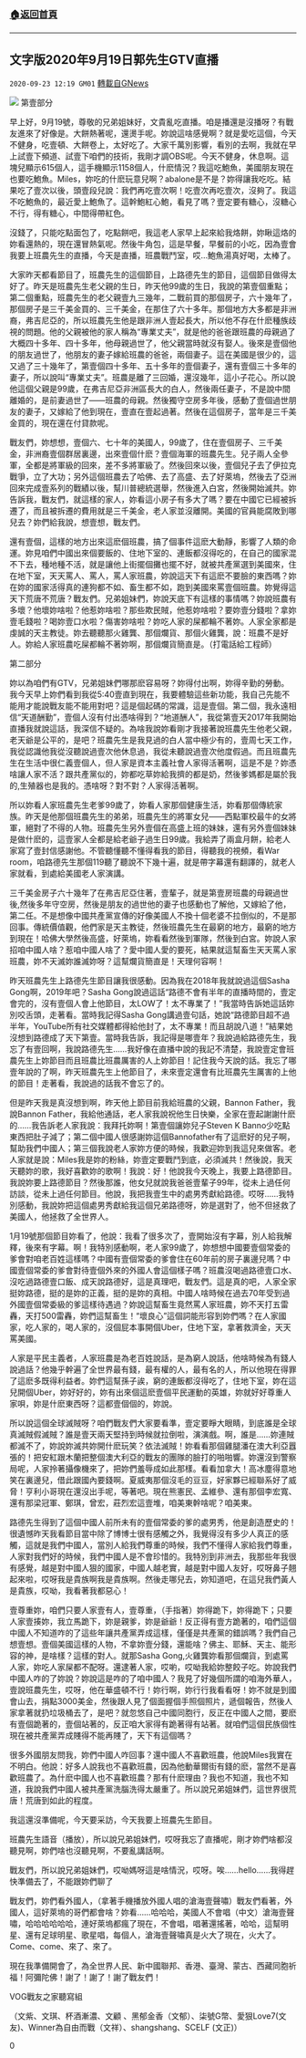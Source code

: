 ###  [:house:返回首頁](https://github.com/ourhimalayas/txt)
---

## 文字版2020年9月19日郭先生GTV直播
`2020-09-23 12:19 GM01` [轉載自GNews](https://gnews.org/zh-hant/380358/)

![](https://s3.amazonaws.com/gnews-media-offload/wp-content/uploads/2020/09/23120936/D8DEFEEF-E61A-4D11-BC29-FECF4CD1DF53.png)
第壹部分

早上好，9月19號，尊敬的兄弟姐妹好，文貴亂吃直播。咱是播還是沒播呀？有戰友進來了好像是。大餅熱著呢，還燙手呢。妳說這啥感覺啊？就是愛吃這個，今天不健身，吃壹頓、大餅卷上，太好吃了。大家千萬別影響，看別的去啊，我就在早上試壹下頻道、試壹下咱們的技術，我剛才調OBS呢。今天不健身，休息啊。這塊兒顯示615個人，這手機顯示1158個人，什麽情況？我這吃鮑魚，美國朋友現在也要吃鮑魚。Miles，妳吃的什麽玩意兒啊？abalone是不是？妳得讓我吃吃。結果吃了壹次以後，頭壹段兒說：我們再吃壹次啊！吃壹次再吃壹次，沒夠了。我這不吃鮑魚的，最近愛上鮑魚了。這幹鮑紅心鮑，看見了嗎？壹定要有糖心，沒糖心不行，得有糖心，中間得帶紅色。

沒錢了，只能吃點面包了，吃點餅吧，我這老人家早上起來給我烙餅，妳瞅這烙的妳看還熱的，現在還冒熱氣呢。然後牛角包，這是早餐，早餐前的小吃，因為壹會我要上班農先生的直播，今天是直播，班農戰鬥室，哎…鮑魚湯真好喝，太棒了。

大家昨天都看節目了，班農先生的這個節目，上路德先生的節目，這個節目做得太好了。昨天是班農先生老父親的生日，昨天他99歲的生日，我說的第壹個重點；第二個重點，班農先生的老父親壹九三幾年，二戰前買的那個房子，六十幾年了，那個房子是三千美金買的、三千美金，在那住了六十多年。那個地方大多都是非洲裔，弗吉尼亞的，所以班農先生他是跟非洲人壹起長大，所以他不存在什麽種族歧視的問題。他的父親被他的家人稱為“專業丈夫”，就是他的爸爸跟班農的母親過了大概四十多年、四十多年，他母親過世了，他父親當時就沒有娶人。後來是壹個他的朋友過世了，他朋友的妻子嫁給班農的爸爸，兩個妻子。這在美國是很少的，這又過了三十幾年了，第壹個四十多年、五十多年的壹個妻子，還有壹個三十多年的妻子，所以說叫“專業丈夫”。班農是離了三回婚，還沒幾年，這小子花心。所以說他這個父親是99歲，在弗吉尼亞非洲區長大的白人，然後兩任妻子，不是說中間離婚的，是前妻過世了——班農的母親。然後獨守空房多年後，感動了壹個過世朋友的妻子，又嫁給了他到現在，壹直在壹起過著。然後在這個房子，當年是三千美金買的，現在還在付貸款呢。

戰友們，妳想想，壹個六、七十年的美國人，99歲了，住在壹個房子、三千美金，非洲裔壹個群居裏邊，出來壹個什麽？壹個海軍的班農先生。兒子兩人全參軍，全都是將軍級的回來，差不多將軍級了。然後回來以後，壹個兒子去了伊拉克戰爭，立了大功；另外這個班農去了哈佛、去了高盛、去了好萊塢，然後去了亞洲回來完成壹系列的戰績以後，幫川普總統選舉，然後進入白宮，然後開始滅共。妳告訴我，戰友們，就這樣的家人，妳看這小房子有多大了嗎？要在中國它已經被拆遷了，而且被拆遷的費用就是三千美金，老人家並沒離開。美國的官員能腐敗到哪兒去？妳們給我說，想壹想，戰友們。

還有壹個，這樣的地方出來這麽個班農，搞了個事件這麽大動靜，影響了人類的命運。妳見咱們中國出來個要飯的、住地下室的、連飯都沒得吃的，在自己的國家混不下去，種地種不活，就是讓他上街擺個攤也擺不好，就被共產黨選到美國來，住在地下室，天天罵人、罵人，罵人家班農，妳說這天下有這麽不要臉的東西嗎？妳在妳的國家活得真的連狗都不如、畜生都不如，跑到美國來罵壹個班農。妳覺得這天下荒唐不荒唐？戰友們。兄弟姐妹們，妳說天底下有這樣的事情嗎？妳說班農有多壞？他壞妳啥啦？他惹妳啥啦？那些欺民賊，他惹妳啥啦？要妳壹分錢啦？拿妳壹毛錢啦？喝妳壹口水啦？傷害妳啥啦？妳吃人家的屎都輪不著妳。人家全家都是虔誠的天主教徒。妳去聽聽那火雞龔、那個爛貨、那個火雞龔，說：班農不是好人。妳給人家班農吃屎都輪不著妳啊，那個爛貨簡直是。（打電話給工程師）

第二部分

妳以為咱們有GTV，兄弟姐妹們哪那麽容易呀？妳得付出啊，妳得辛勤的勞動。我今天早上妳們看到我從5:40壹直到現在，我要體驗這些新功能，我自己先能不能用才能說戰友能不能用對吧？這是個起碼的常識，這是壹個。第二個，我永遠相信“天道酬勤”，壹個人沒有付出憑啥得到？“地道酬人”，我從第壹天2017年我開始直播我就說這話，我深信不疑的。為啥我說妳看剛才我接著說班農先生他老父親，老天爺是公平的，是吧？班農先生是我見過的白人當中極少有的，壹周七天工作，我從認識他我從沒聽說過壹次他休息過，我從未聽說過壹次他度假過。而且班農先生在生活中很仁義壹個人，但人家是資本主義社會人家得活著啊，這是不是？妳憑啥讓人家不活？跟共產黨似的，妳都吃草妳給我擠的都是奶，然後爹媽都是屬於我的,生殖器也是我的。憑啥呀？對不對？人家得活著啊。

所以妳看人家班農先生老爹99歲了，妳看人家那個健康生活，妳看那個傳統家族。昨天是他那個班農先生的弟弟，班農先生的將軍女兒——西點軍校最牛的女將軍，絕對了不得的人物。班農先生另外壹個在高盛上班的妹妹，還有另外壹個妹妹是做什麽的，這壹家人全都是給老爺子過生日99歲。我給弄了兩盒月餅，給老人家寫了壹封信感謝他。不管聽懂聽不懂得看我的節目，得聽我的視頻，看War room，咱路德先生那個119聽了聽說不下幾十遍，就是帶字幕還有翻譯的，就老人家就看，到處給美國老人家演講。

三千美金房子六十幾年了在弗吉尼亞住著，壹輩子，就是第壹房班農的母親過世後,然後多年守空房，然後是朋友的過世他的妻子也感動也了解他，又嫁給了他，第二任。不是想像中國共產黨宣傳的好像美國人不換十個老婆不拉倒似的，不是那回事。傳統價值觀，他們家是天主教徒，然後班農先生在最窮的地方，最窮的地方到現在！哈佛大學然後高盛，好萊塢，妳看看然後到軍隊，然後到白宮。妳說人家招咱中國人啥？惹咱中國人啥了？愛中國人愛的要死，結果就這幫畜生天天罵人家班農，妳不天滅妳誰滅妳呀？這幫爛貨簡直是！天理何容啊！

昨天班農先生上路德先生節目讓我很感動。因為我在2018年我就說過這個Sasha Gong啊，2019年吧？Sasha Gong說過這話“路德不會有半年的直播時間的，壹定會完的，沒有壹個人會上他節目，太LOW了！太不專業了！”我當時告訴她這話妳別咬舌頭，走著看。當時我記得Sasha Gong講過壹句話，她說“路德節目超不過半年，YouTube所有社交媒體都得給他封了，太不專業！而且胡說八道！”結果她沒想到路德成了天下第壹。當時我告訴，我記得是哪壹年？我說過給路德先生，我忘了有壹回啊，我說路德先生……我好像在直播中說的我記不清楚，我說壹定會班農先生上妳節目而且班農比班農厲害的人上妳節目！記住我今天說的話。我忘了哪壹年說的了啊，昨天班農先生上他節目了，未來壹定還會有比班農先生厲害的上他的節目！走著看，我說過的話我不會忘了的。

但是昨天我是真沒想到啊，昨天他上節目前我給班農的父親，Bannon Father，我說Bannon Father，我給他通話，老人家我說祝他生日快樂，全家在壹起謝謝什麽的……我告訴老人家我說：我拜托妳啊！第壹個讓妳兒子Steven K Banno少吃點東西把肚子減了；第二個中國人很感謝妳這個Bannofather有了這麽好的兒子啊，幫助我們中國人；第三個我說老人家妳方便的時候，我歡迎妳到我這兒來做客。老人家就是說：Miles我是妳的粉絲，妳壹定要戰鬥到底，必須滅共！然後說，我天天聽妳的歌，我好喜歡妳的歌啊！我說：好！他說我今天晚上，我要上路德節目。我說妳要上路德節目？然後那誰，他女兒就說我爸爸壹輩子99年，從未上過任何訪談，從未上過任何節目。他說，我把我壹生中的處男秀獻給路德。哎呀……我特別感動，我說妳把這個處男秀獻給我這個兄弟路德呀，妳是選對了，他不但拯救了美國人，他拯救了全世界人。

1月19號那個節目妳看了，他說：我看了很多次了，壹開始沒有字幕，別人給我解釋，後來有字幕。啊！我特別感動啊，老人家99歲了，妳想想中國要壹個常委的爹會對咱老百姓這樣嗎？中國有壹個常委的爹會住在60年前的房子裏邊兒嗎？中國壹個常委的爹會對待壹個外來的外國人會這個樣子嗎？班農沒喝過路德壹口水、沒吃過路德壹口飯、成天說路德好，這是真理吧，戰友們。這是真的吧，人家全家挺妳路德，挺的是妳的正義，挺的是妳的真相。中國人啥時候在過去70年受到過外國壹個常委級的爹這樣待遇過？妳說這幫畜生竟然罵人家班農，妳不天打五雷轟，天打500雷轟，妳們這幫畜生！“壞良心”這個詞能形容到妳們嗎？在人家國家，吃人家的，喝人家的，沒個屁本事開個Uber，住地下室，拿著救濟金，天天罵美國。

人家是平民主義者，人家班農是為老百姓說話，是為窮人說話，他啥時候為有錢人說過話？他幾乎幹遍了全世界最有錢，最有權的人，最有名的人，所以他現在得罪了這麽多既得利益者。妳們這幫孫子誒，窮的連飯都沒得吃了，住地下室，妳在這兒開個Uber，妳好好的，妳有出來個這麽壹個平民運動的英雄，妳就好好尊重人家唄，妳是什麽東西呀？這都壹個個的，妳說。

所以說這個全球滅賊呀？咱們戰友們大家要看準，壹定要睜大眼睛，到底誰是全球真滅賊假滅賊？誰是壹天兩天堅持到時候就拉倒啦，演演戲。啊，誰是……妳連賊都滅不了，妳說妳滅共妳開什麽玩笑？依法滅賊！妳看看那個雞腿潘在澳大利亞囂張的！把安紅跟木蘭把整個澳大利亞的戰友的團隊的臉打的啪啪響。妳還沒到警察局呢，人家拎著攝像機來了，把妳們羞辱成如此那樣。看看加拿大！高冰塵得意地笑在裏邊兒，借此跟國內要錢啊。夏威夷那個沒毛的豆豆，好家夥已經聯系好了威脅！亨利小哥現在還沒出手呢，等著吧。現在熊憲民、孟維參、還有那個李宏寬、還有那梁冠軍、鄭琪，曾宏，莊烈宏這壹堆，咱美東幹啥呢？咱美東。

路德先生得到了這個中國人前所未有的壹個常委的爹的處男秀，他是創造歷史的！很遺憾昨天我看節目當中除了博博士很有感觸之外，我覺得沒有多少人真正的感觸，這就是我們中國人，當別人給我們尊重的時候，我們不懂得人家給我們尊重，人家對我們好的時候，我們中國人是不會珍惜的。我特別到非洲去，我那些年我很有感覺，越是對中國人狠的國家，中國人越老實，越是對中國人友好，哎呀鼻子翹起來啦，哎呀我是貴族啊我是貴族啊。然後走哪兒去，妳知道吧，在這兒我們黃人是貴族，哎呦，我看著我都惡心！

壹尊重妳，咱們只要人家壹有人，壹尊重，（手指著）妳得跪下，妳得跪下；只要人家壹揍妳，我立馬跪下，妳是親爹，妳是爺爺！反正得有壹方跪著的，咱們這個中國人不知道咋的了這些年讓共產黨弄成這樣，僅僅是共產黨的錯誤嗎？我們自己想壹想。壹個美國這樣的人物，不拿妳壹分錢，還能啥？佛主、耶穌、天主、能形容的神，是啥樣？這樣的對人。就那Sasha Gong,火雞龔妳看那個爛貨，到處罵人家，妳吃人家屎都不配呀。還逮著人家，哎喲，哎呦我給妳整餃子吃。妳說我們中國人咋的了妳說？妳說這是咋的了咱中國人？我見了好幾個所謂的咱海外華人，壹說班農先生，哎呀，他在華盛頓不行！妳行啊，妳行行我看看呀！妳不就是到國會山去，捐點3000美金，然後跟人見了個面握個手照個照片，遞個報告，然後人家拿著就扔垃圾桶去了，是吧？就忽悠自己中國同胞行，反正在中國人之間，要麽有壹個跪著的，壹個站著的，反正咱大家得有跪著得有站著。就咱們這個民族個性現在被共產黨弄成賤得不能再賤了，天下有這個嗎？

很多外國朋友問我，妳們中國人咋回事？還中國人不喜歡班農，他說Miles我實在不明白。他說：好多人說我也不喜歡班農，因為他動華爾街有錢的麽，當然不是喜歡班農了。為什麽中國人也不喜歡班農？那有什麽理由？我也不知道，我也不知道，我說我們中國人被共產黨洗腦洗得太嚴重了。所以說兄弟姐妹們，這世界很荒唐！荒唐到如此的程度。

我這還沒準備呢，今天要采訪，今天我要上班農先生節目。

班農先生語音（播放），所以說兄弟姐妹們，哎呀我忘了直播呢，剛才妳們啥都沒聽見啊，妳們啥也沒聽見啊，不要亂講話啊。

戰友們，所以說兄弟姐妹們，哎呦媽呀這是啥情況，哎呀。唉……hello……我得趕快準備去了，不能跟妳們聊了

戰友們，妳們看外國人，（拿著手機播放外國人唱的滄海壹聲嘯）戰友們看著，外國人，這好萊塢的哥們都會啥？妳看……哈哈哈，美國人不會唱（中文）滄海壹聲嘯，哈哈哈哈哈哈，連好萊塢都瘋了現在，不會唱，唱著還搖著，哈哈，這幫明星、還有足球明星、歌星唱，每個人，滄海壹聲嘯真是火大了現在，火大了。Come、come、來了、來了。

現在我準備開會了，為全世界人民、新中國聯邦、香港、臺灣、蒙古、西藏同胞祈福！阿彌陀佛！謝了！謝了！謝了戰友們！

VOG戰友之家聽寫組

（文紫、文琪、杯酒漸濃、文顧 、黑郁金香（文郁）、柒號G幣、愛狠Love7(文友)、Winner為自由而戰（文祥）、shangshang、SCELF (文正)）

0
